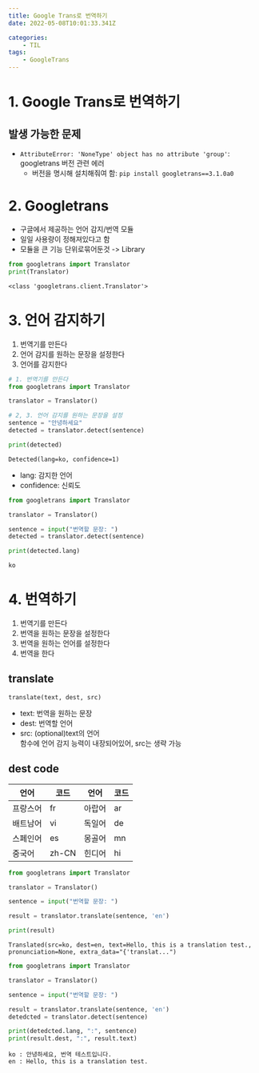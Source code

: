 ```yaml
---
title: Google Trans로 번역하기
date: 2022-05-08T10:01:33.341Z

categories:
    - TIL
tags:
    - GoogleTrans
---
```


# 1. Google Trans로 번역하기
## 발생 가능한 문제
- `AttributeError: 'NoneType' object has no attribute 'group'`: googletrans 버전 관련 에러
  - 버전을 명시해 설치해줘여 함: `pip install googletrans==3.1.0a0`

# 2. Googletrans
- 구글에서 제공하는 언어 감지/번역 모듈
- 일일 사용량이 정해져있다고 함
- 모듈을 큰 기능 단위로묶어둔것 -> Library
 

```python
from googletrans import Translator
print(Translator)
```

    <class 'googletrans.client.Translator'>
    

# 3. 언어 감지하기
1. 번역기를 만든다
2. 언어 감지를 원하는 문장을 설정한다
3. 언어를 감지한다


```python
# 1. 번역기를 만든다
from googletrans import Translator

translator = Translator()

# 2, 3. 언어 감지를 원하는 문장을 설정
sentence = "안녕하세요"
detected = translator.detect(sentence)

print(detected)
```

    Detected(lang=ko, confidence=1)
    

- lang: 감지한 언어
- confidence: 신뢰도


```python
from googletrans import Translator

translator = Translator()

sentence = input("번역할 문장: ")
detected = translator.detect(sentence)

print(detected.lang)
```

    ko
    

# 4. 번역하기
1. 번역기를 만든다
2. 번역을 원하는 문장을 설정한다
3. 번역을 원하는 언어를 설정한다
4. 번역을 한다

## translate
`translate(text, dest, src)`
- text: 번역을 원하는 문장
- dest: 번역할 언어
- src: (optional)text의 언어  
함수에 언어 감지 능력이 내장되어있어, src는 생략 가능

## dest code
|언어|코드|언어|코드|
|---|---|---|---|
|프랑스어|fr|아랍어|ar|
|배트남어|vi|독일어|de|
|스페인어|es|몽골어|mn|
|중국어|zh-CN|힌디어|hi|


```python
from googletrans import Translator

translator = Translator()

sentence = input("번역할 문장: ")

result = translator.translate(sentence, 'en')

print(result)
```

    Translated(src=ko, dest=en, text=Hello, this is a translation test., pronunciation=None, extra_data="{'translat...")
    


```python
from googletrans import Translator

translator = Translator()

sentence = input("번역할 문장: ")

result = translator.translate(sentence, 'en')
detedcted = translator.detect(sentence)

print(detedcted.lang, ":", sentence)
print(result.dest, ":", result.text)
```

    ko : 안녕하세요, 번역 테스트입니다.
    en : Hello, this is a translation test.
    
